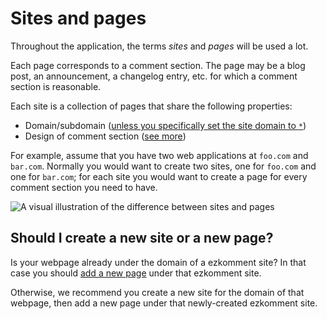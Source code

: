 # Sites and pages

Throughout the application, the terms _sites_ and _pages_ will be used a lot.

Each page corresponds to a comment section. The page may be a blog post, an announcement, a changelog entry, etc. for which a comment section is reasonable.

Each site is a collection of pages that share the following properties:

- Domain/subdomain ([unless you specifically set the site domain to `*`](/docs/sites-and-pages/create-new-site#site-domain))
- Design of comment section ([see more](https://google.com))

For example, assume that you have two web applications at `foo.com` and `bar.com`. Normally you would want to create two sites, one for `foo.com` and one for `bar.com`; for each site you would want to create a page for every comment section you need to have.

![A visual illustration of the difference between sites and pages](/images/docs/sites-and-pages/introduction/sites-and-pages.png)

## Should I create a new site or a new page?

Is your webpage already under the domain of a ezkomment site? In that case you should [add a new page](/docs/sites-and-pages/create-new-page) under that ezkomment site.

Otherwise, we recommend you create a new site for the domain of that webpage, then add a new page under that newly-created ezkomment site.
